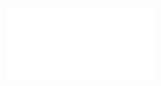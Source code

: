 <embed src="../../../../../../plugins/collection-manager/user/association-fields/sub-detail/index.md"></embed>
